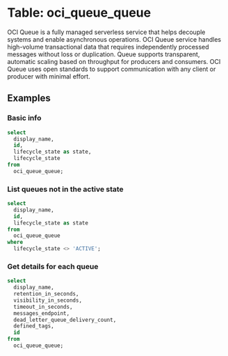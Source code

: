 # Table: oci_queue_queue

OCI Queue is a fully managed serverless service that helps decouple systems and enable asynchronous operations. OCI Queue service handles high-volume transactional data that requires independently processed messages without loss or duplication. Queue supports transparent, automatic scaling based on throughput for producers and consumers. OCI Queue uses open standards to support communication with any client or producer with minimal effort.

## Examples

### Basic info

```sql
select
  display_name,
  id,
  lifecycle_state as state,
  lifecycle_state
from
  oci_queue_queue;
```

### List queues not in the active state

```sql
select
  display_name,
  id,
  lifecycle_state as state
from
  oci_queue_queue
where
  lifecycle_state <> 'ACTIVE';
```

### Get details for each queue

```sql
select
  display_name,
  retention_in_seconds,
  visibility_in_seconds,
  timeout_in_seconds,
  messages_endpoint,
  dead_letter_queue_delivery_count,
  defined_tags,
  id
from
  oci_queue_queue;
```

